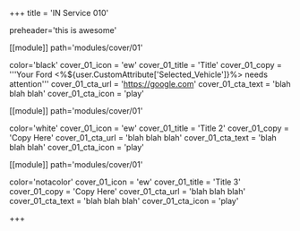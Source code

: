 +++
title = 'IN Service 010'

preheader='this is awesome'

[[module]]
path='modules/cover/01'

color='black'
cover_01_icon = 'ew'
cover_01_title = 'Title'
cover_01_copy = '''Your Ford <%${user.CustomAttribute['Selected_Vehicle']}%> needs attention'''
cover_01_cta_url = 'https://google.com'
cover_01_cta_text = 'blah blah blah'
cover_01_cta_icon = 'play'

[[module]]
path='modules/cover/01'

color='white'
cover_01_icon = 'ew'
cover_01_title = 'Title 2'
cover_01_copy = 'Copy Here'
cover_01_cta_url = 'blah blah blah'
cover_01_cta_text = 'blah blah blah'
cover_01_cta_icon = 'play'

[[module]]
path='modules/cover/01'

color='notacolor'
cover_01_icon = 'ew'
cover_01_title = 'Title 3'
cover_01_copy = 'Copy Here'
cover_01_cta_url = 'blah blah blah'
cover_01_cta_text = 'blah blah blah'
cover_01_cta_icon = 'play'

+++